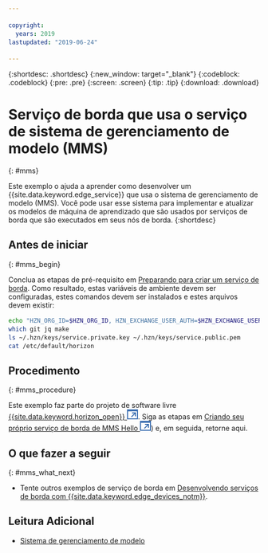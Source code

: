 ```yaml
---

copyright:
  years: 2019
lastupdated: "2019-06-24"

---
```


{:shortdesc: .shortdesc}
{:new_window: target="_blank"}
{:codeblock: .codeblock}
{:pre: .pre}
{:screen: .screen}
{:tip: .tip}
{:download: .download}

# Serviço de borda que usa o serviço de sistema de gerenciamento de modelo (MMS)
{: #mms}

Este exemplo o ajuda a aprender como desenvolver um {{site.data.keyword.edge_service}} que usa o sistema de gerenciamento de modelo (MMS). Você pode usar esse sistema para implementar e atualizar os modelos de máquina de aprendizado que são usados por serviços de borda que são executados em seus nós de borda.
{:shortdesc}

## Antes de iniciar
{: #mms_begin}

Conclua as etapas de pré-requisito em [Preparando para criar um serviço de borda](service_containers.md). Como resultado, estas variáveis de ambiente devem ser configuradas, estes comandos devem ser instalados e estes arquivos devem existir:

```bash
echo "HZN_ORG_ID=$HZN_ORG_ID, HZN_EXCHANGE_USER_AUTH=$HZN_EXCHANGE_USER_AUTH, DOCKER_HUB_ID=$DOCKER_HUB_ID"
which git jq make
ls ~/.hzn/keys/service.private.key ~/.hzn/keys/service.public.pem
cat /etc/default/horizon
```

## Procedimento
{: #mms_procedure}

Este exemplo faz parte do projeto de software livre [{{site.data.keyword.horizon_open}} ![Abre em uma nova guia](../../images/icons/launch-glyph.svg "Abre em uma nova guia")](https://github.com/open-horizon/). Siga as etapas em [Criando seu próprio serviço de borda de MMS Hello ![Abre em uma nova guia](../../images/icons/launch-glyph.svg "Abre em uma nova guia")](https://github.com/open-horizon/examples/blob/master/edge/services/helloMMS/CreateService.md)) e, em seguida, retorne aqui.

## O que fazer a seguir
{: #mms_what_next}

* Tente outros exemplos de serviço de borda em [Desenvolvendo serviços de borda com {{site.data.keyword.edge_devices_notm}}](developing.md).

## Leitura Adicional

* [Sistema de gerenciamento de modelo](model_management_system.md)
